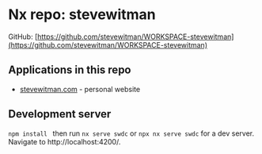 # Nx repo: stevewitman 

GitHub: [https://github.com/stevewitman/WORKSPACE-stevewitman](https://github.com/stevewitman/WORKSPACE-stevewitman)

## Applications in this repo
- [stevewitman.com](https://stevewitman.com/) - personal website

## Development server

`npm install ` then run `nx serve swdc` or `npx nx serve swdc` for a dev server. Navigate to http://localhost:4200/.
